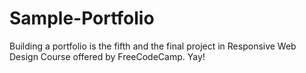 # Sample-Portfolio
Building a portfolio is the fifth and the final project in Responsive Web Design Course offered by FreeCodeCamp. Yay!
